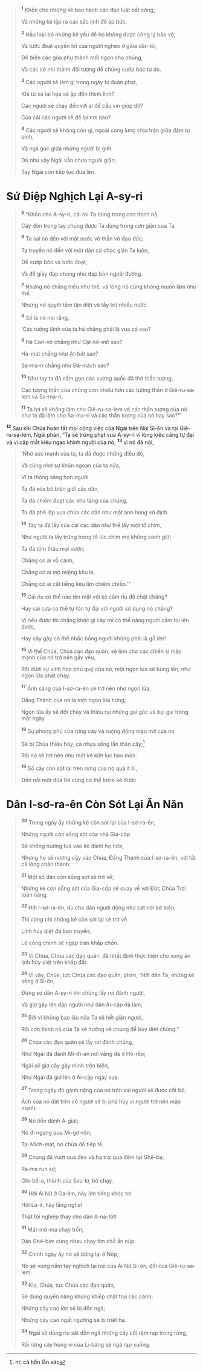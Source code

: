 > <sup><b>1</b></sup> Khốn cho những kẻ ban hành các đạo luật bất công,
>
> Và những kẻ lập ra các sắc lịnh để áp bức,
>
> <sup><b>2</b></sup> Hầu loại bỏ những kẻ yếu để họ không được công lý bảo vệ,
>
> Và tước đoạt quyền lợi của người nghèo ở giữa dân tôi,
>
> Ðể biến các góa phụ thành mồi ngon cho chúng,
>
> Và các cô nhi thành đối tượng để chúng cướp bóc tự do.
>
> <sup><b>3</b></sup> Các người sẽ làm gì trong ngày bị đoán phạt,
>
> Khi từ xa tai họa sẽ ập đến thình lình?
>
> Các người sẽ chạy đến với ai để cầu xin giúp đỡ?
>
> Của cải các người sẽ để lại nơi nào?
>
> <sup><b>4</b></sup> Các người sẽ không còn gì, ngoài cong lưng chịu trận giữa đám tù binh,
>
> Và ngã gục giữa những người bị giết.
>
> Dù như vậy Ngài vẫn chưa nguôi giận;
>
> Tay Ngài còn tiếp tục đưa lên.

# Sứ Ðiệp Nghịch Lại A-sy-ri

> <sup><b>5</b></sup> “Khốn cho A-sy-ri, cái roi Ta dùng trong cơn thịnh nộ;
>
> Cây đòn trong tay chúng được Ta dùng trong cơn giận của Ta.
>
> <sup><b>6</b></sup> Ta sai nó đến với một nước vô thần vô đạo đức;
>
> Ta truyền nó đến với một dân cứ chọc giận Ta luôn,
>
> Ðể cướp bóc và tước đoạt,
>
> Và để giày đạp chúng như đạp bùn ngoài đường.
>
> <sup><b>7</b></sup> Nhưng nó chẳng hiểu như thế, và lòng nó cũng không muốn làm như thế;
>
> Nhưng nó quyết tâm tận diệt và tẩy trừ nhiều nước.
>
> <sup><b>8</b></sup> Số là nó nói rằng,
>
> ‘Các tướng lãnh của ta há chẳng phải là vua cả sao?
>
> <sup><b>9</b></sup> Há Can-nô chẳng như Cạt-kê-mít sao?
>
> Ha-mát chẳng như Ạt-bát sao?
>
> Sa-ma-ri chẳng như Ða-mách sao?
>
> <sup><b>10</b></sup> Như tay ta đã nắm gọn các vương quốc đã thờ thần tượng,
>
> Các tượng thần của chúng còn nhiều hơn các tượng thần ở Giê-ru-sa-lem và Sa-ma-ri,
>
> <sup><b>11</b></sup> Ta há sẽ không làm cho Giê-ru-sa-lem và các thần tượng của nó như ta đã làm cho Sa-ma-ri và các thần tượng của nó hay sao?’”

<sup><b>12</b></sup> Sau khi Chúa hoàn tất mọi công việc của Ngài trên Núi Si-ôn và tại Giê-ru-sa-lem, Ngài phán, “Ta sẽ trừng phạt vua A-sy-ri vì lòng kiêu căng tự đại và vì cặp mắt kiêu ngạo khinh người của nó, <sup><b>13</b></sup> vì nó đã nói,

> ‘Nhờ sức mạnh của ta, ta đã được những điều đó,
>
> Và cũng nhờ sự khôn ngoan của ta nữa,
>
> Vì ta thông sáng hơn người.
>
> Ta đã xóa bỏ biên giới các dân,
>
> Ta đã chiếm đoạt các kho tàng của chúng,
>
> Ta đã phế lập vua chúa các dân như một anh hùng vô địch.
>
> <sup><b>14</b></sup> Tay ta đã lấy của cải các dân như thể lấy một tổ chim,
>
> Như người ta lấy trứng trong tổ lúc chim mẹ không canh giữ;
>
> Ta đã tóm thâu mọi nước;
>
> Chẳng có ai vỗ cánh,
>
> Chẳng có ai mở miệng kêu la,
>
> Chẳng có ai cất tiếng kêu lên chiêm chiếp.’”
>
> <sup><b>15</b></sup> Cái rìu có thể nào lên mặt với kẻ cầm rìu để chặt chăng?
>
> Hay cái cưa có thể tự tôn tự đại với người sử dụng nó chăng?
>
> Vì nếu được thì chẳng khác gì cây roi có thể nâng người cầm roi lên được,
>
> Hay cây gậy có thể nhấc bổng người không phải là gỗ lên!
>
> <sup><b>16</b></sup> Vì thế Chúa, Chúa các đạo quân, sẽ làm cho các chiến sĩ mập mạnh của nó trở nên gầy yếu;
>
> Rồi dưới sự vinh hoa phú quý của nó, một ngọn lửa sẽ bùng lên, như ngọn lửa phát cháy.
>
> <sup><b>17</b></sup> Ánh sáng của I-sơ-ra-ên sẽ trở nên như ngọn lửa;
>
> Ðấng Thánh của nó là một ngọn lửa hừng;
>
> Ngọn lửa ấy sẽ đốt cháy và thiêu rụi những gai góc và bụi gai trong một ngày.
>
> <sup><b>18</b></sup> Sự phong phú của rừng cây và ruộng đồng màu mỡ của nó
>
> Sẽ bị Chúa thiêu hủy, cả nhựa sống lẫn thân cây;[^1-306d66f4-cffd-427c-8169-4cf970a45cec]
>
> Rồi nó sẽ trở nên như một kẻ kiệt lực hao mòn.
>
> <sup><b>19</b></sup> Số cây còn sót lại trên rừng của nó quá ít ỏi,
>
> Ðến nỗi một đứa bé cũng có thể kiểm kê được.

# Dân I-sơ-ra-ên Còn Sót Lại Ăn Năn

> <sup><b>20</b></sup> Trong ngày ấy những kẻ còn sót lại của I-sơ-ra-ên,
>
> Những người còn sống sót của nhà Gia-cốp
>
> Sẽ không nương tựa vào kẻ đánh họ nữa,
>
> Nhưng họ sẽ nương cậy vào Chúa, Ðấng Thánh của I-sơ-ra-ên, với tất cả lòng chân thành.
>
> <sup><b>21</b></sup> Một số dân còn sống sót sẽ trở về;
>
> Những kẻ còn sống sót của Gia-cốp sẽ quay về với Ðức Chúa Trời toàn năng.
>
> <sup><b>22</b></sup> Hỡi I-sơ-ra-ên, dù cho dân ngươi đông như cát nơi bờ biển,
>
> Thì cũng chỉ những kẻ còn sót lại sẽ trở về.
>
> Lịnh hủy diệt đã ban truyền;
>
> Lẽ công chính sẽ ngập tràn khắp chốn.
>
> <sup><b>23</b></sup> Vì Chúa, Chúa các đạo quân, đã nhất định thực hiện cho xong án lịnh hủy diệt trên khắp đất.
>
> <sup><b>24</b></sup> Vì vậy, Chúa, tức Chúa các đạo quân, phán, “Hỡi dân Ta, những kẻ sống ở Si-ôn,
>
> Ðừng sợ dân A-sy-ri khi chúng lấy roi đánh ngươi,
>
> Và giơ gậy lên đập ngươi như dân Ai-cập đã làm,
>
> <sup><b>25</b></sup> Bởi vì không bao lâu nữa Ta sẽ hết giận ngươi,
>
> Rồi cơn thịnh nộ của Ta sẽ hướng về chúng để hủy diệt chúng.”
>
> <sup><b>26</b></sup> Chúa các đạo quân sẽ lấy roi đánh chúng,
>
> Như Ngài đã đánh Mi-đi-an nơi vầng đá ở Hô-rếp;
>
> Ngài sẽ giơ cây gậy mình trên biển,
>
> Như Ngài đã giơ lên ở Ai-cập ngày xưa.
>
> <sup><b>27</b></sup> Trong ngày đó gánh nặng của nó trên vai ngươi sẽ được cất bỏ;
>
> Ách của nó đặt trên cổ ngươi sẽ bị phá hủy vì ngươi trở nên mập mạnh.
>
> <sup><b>28</b></sup> Nó tiến đánh A-giát;
>
> Nó đi ngang qua Mi-gơ-rôn;
>
> Tại Mích-mát, nó chứa đồ tiếp tế;
>
> <sup><b>29</b></sup> Chúng đã vượt qua đèo và hạ trại qua đêm tại Ghê-ba;
>
> Ra-ma run sợ;
>
> Ghi-bê-a, thành của Sau-lơ, bỏ chạy.
>
> <sup><b>30</b></sup> Hỡi Ái Nữ ở Ga-lim, hãy lớn tiếng khóc to!
>
> Hỡi La-ít, hãy lắng nghe!
>
> Thật tội nghiệp thay cho dân A-na-tốt!
>
> <sup><b>31</b></sup> Mát-mê-ma chạy trốn;
>
> Dân Ghê-bim cùng nhau chạy tìm chỗ ẩn núp.
>
> <sup><b>32</b></sup> Chính ngày ấy nó sẽ dừng lại ở Nóp;
>
> Nó sẽ vung nắm tay nghịch lại núi của Ái Nữ Si-ôn, đồi của Giê-ru-sa-lem.
>
> <sup><b>33</b></sup> Kìa, Chúa, tức Chúa các đạo quân,
>
> Sẽ dùng quyền năng khủng khiếp chặt trụi các cành;
>
> Những cây cao lớn sẽ bị đốn ngã;
>
> Những cây cao ngất ngưởng sẽ bị triệt hạ.
>
> <sup><b>34</b></sup> Ngài sẽ dùng rìu sắt đốn ngã những cây cối rậm rạp trong rừng,
>
> Rồi rừng cây hùng vĩ của Li-băng sẽ ngã rạp xuống.

[^1-306d66f4-cffd-427c-8169-4cf970a45cec]: nt: cả hồn lẫn xác
